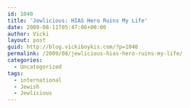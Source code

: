 ```yaml
---
id: 1040
title: 'Jewlicious: HIAS Hero Ruins My Life'
date: 2009-08-11T05:47:06+00:00
author: Vicki
layout: post
guid: http://blog.vickiboykis.com/?p=1040
permalink: /2009/08/jewlicious-hias-hero-ruins-my-life/
categories:
  - Uncategorized
tags:
  - international
  - Jewish
  - Jewlicious
---
```

[](http://www.jewlicious.com/author/vicki/)